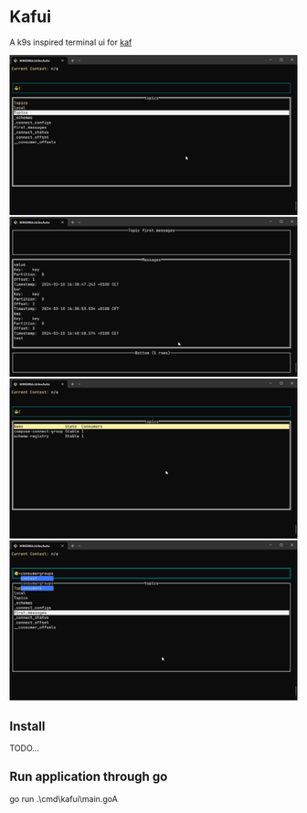 # Kafui

A k9s inspired terminal ui for [kaf](https://github.com/birdayz/kaf)

![image](doc/images/image.png)
![image](doc/images/image-1.png)
![search](doc/images/image-2.png)
![consumer groups](doc/images/image-3.png)
## Install

TODO...

## Run application through go
go run .\cmd\kafui\main.goA

